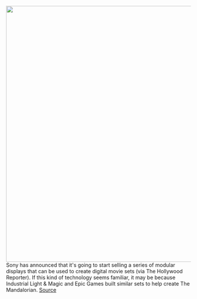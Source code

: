 <img src='https://cdn.vox-cdn.com/thumbor/n13xkDO8jXW3yyti46Cwf-7KbL0=/0x0:1296x730/1200x800/filters:focal(543x323:749x529)/cdn.vox-cdn.com/uploads/chorus_image/image/68630573/4_application_virtual_sets_H_2021_1609869131_compressed.0.jpg' width='700px' /><br/>
Sony has announced that it's going to start selling a series of modular displays that can be used to create digital movie sets (via The Hollywood Reporter). If this kind of technology seems familiar, it may be because Industrial Light & Magic and Epic Games built similar sets to help create The Mandalorian.
<a href='https://www.theverge.com/2021/1/6/22217554/sony-selling-microled-production-display-mandalorian-production'> Source <a/>